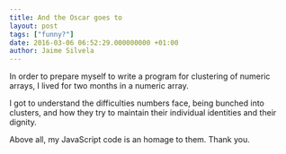 ```yaml
---
title: And the Oscar goes to
layout: post
tags: ["funny?"]
date: 2016-03-06 06:52:29.000000000 +01:00
author: Jaime Silvela
---
```


In order to prepare myself to write a program for clustering of numeric arrays,
I lived for two months in a numeric array.

I got to understand the difficulties numbers face, being bunched
into clusters, and how they try to maintain their individual
identities and their dignity.

Above all, my JavaScript code is an homage to them.
Thank you.
